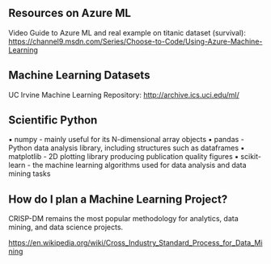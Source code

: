
## Resources on Azure ML

Video Guide to Azure ML and real example on titanic dataset (survival):  https://channel9.msdn.com/Series/Choose-to-Code/Using-Azure-Machine-Learning

## Machine Learning Datasets

UC Irvine Machine Learning Repository: http://archive.ics.uci.edu/ml/

## Scientific Python

▪  numpy - mainly useful for its N-dimensional array objects 
▪  pandas - Python data analysis library, including structures such as dataframes 
▪  matplotlib - 2D plotting library producing publication quality figures 
▪  scikit-learn - the machine learning algorithms used for data analysis and data mining tasks

## How do I plan a Machine Learning Project?

CRISP-DM remains the most popular methodology for analytics, data mining, and data science projects.

https://en.wikipedia.org/wiki/Cross_Industry_Standard_Process_for_Data_Mining
